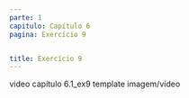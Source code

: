 ```yaml
---
parte: 1
capitulo: Capítulo 6
pagina: Exercício 9


title: Exercício 9
---
```


video capítulo 6.1_ex9
template imagem/vídeo
